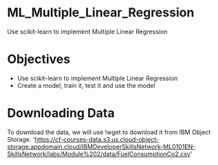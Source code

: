 # ML_Multiple_Linear_Regression
Use scikit-learn to implement Multiple Linear Regression

# Objectives
- Use scikit-learn to implement Multiple Linear Regression
- Create a model, train it, test it and use the model

# Downloading Data
To download the data, we will use !wget to download it from IBM Object Storage.
'https://cf-courses-data.s3.us.cloud-object-storage.appdomain.cloud/IBMDeveloperSkillsNetwork-ML0101EN-SkillsNetwork/labs/Module%202/data/FuelConsumptionCo2.csv'
